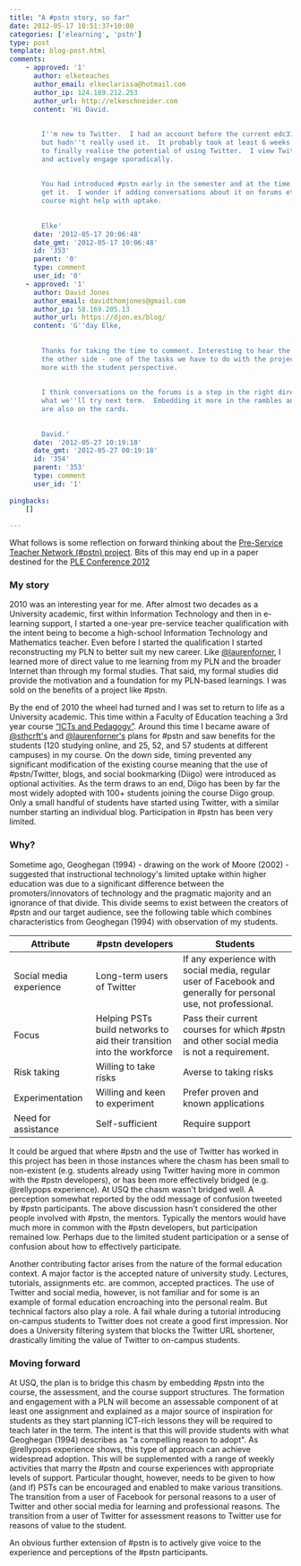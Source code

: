 ```yaml
---
title: "A #pstn story, so far"
date: 2012-05-17 10:51:37+10:00
categories: ['elearning', 'pstn']
type: post
template: blog-post.html
comments:
    - approved: '1'
      author: elketeaches
      author_email: elkeclarissa@hotmail.com
      author_ip: 124.189.212.253
      author_url: http://elkeschneider.com
      content: 'Hi David.
    
    
        I''m new to Twitter.  I had an account before the current edc3100 subject started
        but hadn''t really used it.  It probably took at least 6 weeks, while also blogging,
        to finally realise the potential of using Twitter.  I view Twitter everyday now
        and actively engage sporadically.
    
    
        You had introduced #pstn early in the semester and at the time I just didn''t
        get it.  I wonder if adding conversations about it on forums etc throughout the
        course might help with uptake.
    
    
        Elke'
      date: '2012-05-17 20:06:48'
      date_gmt: '2012-05-17 10:06:48'
      id: '353'
      parent: '0'
      type: comment
      user_id: '0'
    - approved: '1'
      author: David Jones
      author_email: davidthomjones@gmail.com
      author_ip: 58.169.205.13
      author_url: https://djon.es/blog/
      content: 'G''day Elke,
    
    
        Thanks for taking the time to comment. Interesting to hear the perspective from
        the other side - one of the tasks we have to do with the project is to engage
        more with the student perspective.
    
    
        I think conversations on the forums is a step in the right direction, part of
        what we''ll try next term.  Embedding it more in the rambles and perhaps the assignments
        are also on the cards.
    
    
        David.'
      date: '2012-05-27 10:19:18'
      date_gmt: '2012-05-27 00:19:18'
      id: '354'
      parent: '353'
      type: comment
      user_id: '1'
    
pingbacks:
    []
    
---
```

What follows is some reflection on forward thinking about the [Pre-Service Teacher Network (#pstn) project](http://universityofawesome.org/pstn/about/). Bits of this may end up in a paper destined for the [PLE Conference 2012](http://pleconf.org)

### My story

2010 was an interesting year for me. After almost two decades as a University academic, first within Information Technology and then in e-learning support, I started a one-year pre-service teacher qualification with the intent being to become a high-school Information Technology and Mathematics teacher. Even before I started the qualification I started reconstructing my PLN to better suit my new career. Like [@laurenforner](http://twitter.com/#!/laurenforner), I learned more of direct value to me learning from my PLN and the broader Internet than through my formal studies. That said, my formal studies did provide the motivation and a foundation for my PLN-based learnings. I was sold on the benefits of a project like #pstn.

By the end of 2010 the wheel had turned and I was set to return to life as a University academic. This time within a Faculty of Education teaching a 3rd year course [“ICTs and Pedagogy”](http://www.usq.edu.au/course/synopses/2012/EDC3100.html). Around this time I became aware of [@sthcrft's](https://twitter.com/#!/sthcrft) and [@laurenforner's](http://twitter.com/#!/laurenforner) plans for #pstn and saw benefits for the students (120 studying online, and 25, 52, and 57 students at different campuses) in my course. On the down side, timing prevented any significant modification of the existing course meaning that the use of #pstn/Twitter, blogs, and social bookmarking (Diigo) were introduced as optional activities. As the term draws to an end, Diigo has been by far the most widely adopted with 100+ students joining the course Diigo group. Only a small handful of students have started using Twitter, with a similar number starting an individual blog. Participation in #pstn has been very limited.

### Why?

Sometime ago, Geoghegan (1994) - drawing on the work of Moore (2002) - suggested that instructional technology's limited uptake within higher education was due to a significant difference between the promoters/innovators of technology and the pragmatic majority and an ignorance of that divide. This divide seems to exist between the creators of #pstn and our target audience, see the following table which combines characteristics from Geoghegan (1994) with observation of my students.

| Attribute | #pstn developers | Students |
| --- | --- | --- |
| Social media experience | Long-term users of Twitter | If any experience with social media, regular user of Facebook and generally for personal use, not professional. |
| Focus | Helping PSTs build networks to aid their transition into the workforce | Pass their current courses for which #pstn and other social media is not a requirement. |
| Risk taking | Willing to take risks | Averse to taking risks |
| Experimentation | Willing and keen to experiment | Prefer proven and known applications |
| Need for assistance | Self-sufficient | Require support |

It could be argued that where #pstn and the use of Twitter has worked in this project has been in those instances where the chasm has been small to non-existent (e.g. students already using Twitter having more in common with the #pstn developers), or has been more effectively bridged (e.g. @rellypops experience). At USQ the chasm wasn't bridged well. A perception somewhat reported by the odd message of confusion tweeted by #pstn participants. The above discussion hasn't considered the other people involved with #pstn, the mentors. Typically the mentors would have much more in common with the #pstn developers, but participation remained low. Perhaps due to the limited student participation or a sense of confusion about how to effectively participate.

Another contributing factor arises from the nature of the formal education context. A major factor is the accepted nature of university study. Lectures, tutorials, assignments etc. are common, accepted practices. The use of Twitter and social media, however, is not familiar and for some is an example of formal education encroaching into the personal realm. But technical factors also play a role. A fail whale during a tutorial introducing on-campus students to Twitter does not create a good first impression. Nor does a University filtering system that blocks the Twitter URL shortener, drastically limiting the value of Twitter to on-campus students.

### Moving forward

At USQ, the plan is to bridge this chasm by embedding #pstn into the course, the assessment, and the course support structures. The formation and engagement with a PLN will become an assessable component of at least one assignment and explained as a major source of inspiration for students as they start planning ICT-rich lessons they will be required to teach later in the term. The intent is that this will provide students with what Geoghegan (1994) describes as "a compelling reason to adopt". As @rellypops experience shows, this type of approach can achieve widespread adoption. This will be supplemented with a range of weekly activities that marry the #pstn and course experiences with appropriate levels of support. Particular thought, however, needs to be given to how (and if) PSTs can be encouraged and enabled to make various transitions. The transition from a user of Facebook for personal reasons to a user of Twitter and other social media for learning and professional reasons. The transition from a user of Twitter for assessment reasons to Twitter use for reasons of value to the student.

An obvious further extension of #pstn is to actively give voice to the experience and perceptions of the #pstn participants.